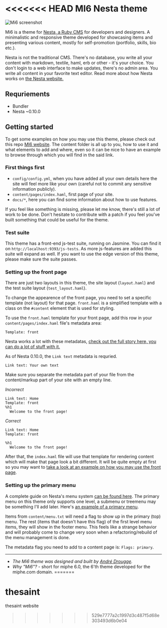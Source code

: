 <<<<<<< HEAD
MI6 Nesta theme
===============

![Mi6 screenshot](public/mi6.theme/cimg/mi6.screenshot.png)

Mi6 is a theme for [Nesta, a Ruby CMS](http://nestacms.com) for developers and designers. A minimalistic and responsive theme developed for showcasing items and presenting various content, mostly for self-promotion (portfolio, skills, bio etc.).

Nesta is not the traditional CMS. There's no database, you write all your content with markdown, textile, haml, erb or other - it's your choice. You don't login to a web interface to make updates, there's no admin area. You write all content in your favorite text editor. Read more about how Nesta works on [the Nesta website.](http://nestacms.com)

## Requriements

- Bundler
- Nesta ~0.10.0

## Getting started

To get some examples on how you may use this theme, please check out this repo [MI6 website](https://github.com/miphe/mi6). The content folder is all up to you, how to use it and what elements to add and where, even so it can be nice to have an example to browse through which you will find in the said link.

### First things first

- `config/config.yml`, when you have added all your own details here the site will feel more like your own (careful not to commit any sensitive information publicly).
- `content/pages/index.haml`, first page of your site.
- `docs/*`, here you can find some information about how to use features.

If you feel like something is missing, please let me know, there's still a lot of work to be done. Don't hesitate to contribute with a patch if you feel you've built something that could be useful for the theme.

### Test suite

This theme has a front-end js-test suite, running on Jasmine. You can find it on `http://localhost:9393/js-tests`. As more js-features are added this suite will expand as well. If you want to use the edge version of this theme, please make sure the suite passes.

### Setting up the front page

There are just two layouts in this theme, the site layout (`layout.haml`) and the test suite layout (`test_layout.haml`).

To change the appearence of the front page, you need to set a specific template (not layout) for that page. `front.haml` is a simplified template with a class on the `#content` element that is used for styling.

To use the `front.haml` template for your front page, add this row in your `content/pages/index.haml` file's metadata area:

`Template: front`

Nesta works a lot with these metadatas, [check out the full story here, you can do a lot of stuff with it.](http://nestacms.com/docs/creating-content/metadata-reference)

As of Nesta 0.10.0, the `Link text` metadata is requried.

```
Link text: Your own text
```

Make sure you separate the metadata part of your file from the content/markup part of your site with an empty line.

*Incorrect*
```haml
Link text: Home
Template: front
%h1
  Welcome to the front page!
```

*Correct*
```haml
Link text: Home
Template: front

%h1
  Welcome to the front page!
```

After that, the `index.haml` file will use that template for rendering content which will make that page look a bit different. It will be quite empty at first so you may want to [take a look at an example on how you may use the front page](https://github.com/miphe/mi6/blob/master/content/pages/index.haml).

### Setting up the primary menu

A complete guide on Nesta's menu system [can be found here](http://nestacms.com/docs/creating-content/menus). The primary menu on this theme only supports one level, a submenu or treemenu may be something I'll add later. Here's [an example of a primary menu](https://github.com/miphe/mi6/blob/master/content/menu.txt).

Items from `content/menu.txt` will need a flag to show up in the primary (top) menu. The rest (items that doesn't have this flag) of the first level menu items, they will show in the footer menu. This feels like a strange behavior and will probably come to change very soon when a refactoring/rebuild of the menu management is done.

The metadata flag you need to add to a content page is: `Flags: primary`.

---

- _The Mi6 theme was designed and built by [André Drougge](http://miphe.com)._
- _Why "Mi6"?_ - short for miphe 6.0, the 6'th theme developed for the miphe.com domain.
=======
# thesaint
thesaint website
>>>>>>> 529e7777a2c1997d3c487f5d68e303493d6b0e04
